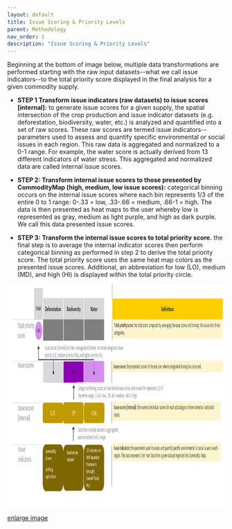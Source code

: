 ```yaml
---
layout: default
title: Issue Scoring & Priority Levels
parent: Methodology
nav_order: 1
description: "Issue Scoring & Priority Levels"
---
```


Beginning at the bottom of image below, multiple data transformations are performed starting with the raw input datasets--what we call issue indicators--to the total priority score displayed in the final analysis for a given commodity supply. 

* **STEP 1 Transform issue indicators (raw datasets) to issue scores [internal]:** to generate issue scores for a given supply, the spatial intersection of the crop production and issue indicator datasets (e.g. deforestation, biodiversity, water, etc.) is analyzed and quantified into a set of raw scores. These raw scores are termed issue indicators--parameters used to assess and quantify specific environmental or social issues in each region. This raw data is aggregated and normalized to a 0-1 range. For example, the water score is actually derived from 13 different indicators of water stress. This aggregated and normalized data are called internal issue scores. 

* **STEP 2: Transform internal issue scores to those presented by CommodityMap (high, medium, low issue scores):** categorical binning occurs on the internal issue scores where each bin represents 1/3 of the entire 0 to 1 range:  0-.33 = low, .33-.66 = medium, .66-1 = high. The data is then presented as heat maps to the user whereby low is represented as gray, medium as light purple, and high as dark purple. We call this data presented issue scores. 

* **STEP 3: Transform the internal issue scores to total priority score.** the final step is to average the internal indicator scores then perform categorical binning as performed in step 2 to derive the total priority score. The total priority score uses the same heat map colors as the presented issue scores. Additional, an abbreviation for low (LO), medium (MD), and high (HI) is displayed within the total priority circle. 


<img src=".\images\issue scores crop.png" width="1280" height="513">

[enlarge image](https://thesustainabilityconsortium.github.io/CommodityMap-Help/images/issue%20scores%20crop.png)
